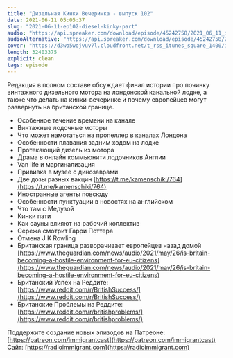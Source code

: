 ```yaml
---
title: "Дизельная Кинки Вечеринка - выпуск 102"
date: 2021-06-11 05:05:37
slug: "2021-06-11-ep102-diesel-kinky-part"
audio: "https://api.spreaker.com/download/episode/45242758/2021_06_11_icast_ep102_diesel_kinky_party.mp3"
audioAlternative: "https://api.spreaker.com/download/episode/45242758/2021_06_11_icast_ep102_diesel_kinky_party.mp3"
cover: "https://d3wo5wojvuv7l.cloudfront.net/t_rss_itunes_square_1400/images.spreaker.com/original/9499a70b4b2d79590a45f2d8ea1ce3b2.jpg"
length: 32403375
explicit: clean
tags: episode
---
```


Редакция в полном составе обсуждает финал истории про починку винтажного дизельного мотора на лондонской канальной лодке, а также что делать на кинки-вечеринке и почему европейцев могут развернуть на британской границе.  
  
* Особенное течение времени на канале  
* Винтажные лодочные моторы  
* Что может намотаться на пропеллер в каналах Лондона  
* Особенности плавания задним ходом на лодке  
* Протекающий дизель из мотора  
* Драма в онлайн коммьюнити лодочников Англии  
* Van life и маргинализация  
* Прививка в музее с динозаврами  
* Две дозы разных вакцин [https://t.me/kamenschiki/764](https://t.me/kamenschiki/764)  
* Иностранные агенты повсюду  
* Особенности пунктуации в новостях на английском  
* Что там с Медузой  
* Кинки пати  
* Как сауны влияют на рабочий коллектив  
* Сережа смотрит Гарри Поттера  
* Отмена J K Rowling  
* Британская граница разворачивает европейцев назад домой [https://www.theguardian.com/news/audio/2021/may/26/is-britain-becoming-a-hostile-environment-for-eu-citizens](https://www.theguardian.com/news/audio/2021/may/26/is-britain-becoming-a-hostile-environment-for-eu-citizens)  
* Британский Успех на Реддите: [https://www.reddit.com/r/BritishSuccess/](https://www.reddit.com/r/BritishSuccess/)  
* Британские Проблемы на Реддите: [https://www.reddit.com/r/britishproblems/](https://www.reddit.com/r/britishproblems/)  
  
Поддержите создание новых эпизодов на Патреоне: [https://patreon.com/immigrantcast](https://patreon.com/immigrantcast)  
Сайт: [https://radioimmigrant.com](https://radioimmigrant.com)
